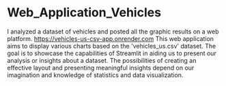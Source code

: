 # Web_Application_Vehicles
I analyzed a dataset of vehicles and posted all the graphic results on a web platform.
https://vehicles-us-csv-app.onrender.com
This web application aims to display various charts based on the 'vehicles_us.csv' dataset. The goal is to showcase the capabilities of Streamlit in aiding us to present our analysis or insights about a dataset. The possibilities of creating an effective layout and presenting meaningful insights depend on our imagination and knowledge of statistics and data visualization.
